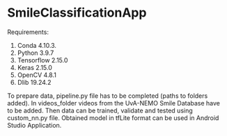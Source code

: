# SmileClassificationApp
Requirements:
1. Conda 4.10.3.
2. Python 3.9.7
3. Tensorflow 2.15.0
4. Keras 2.15.0
5. OpenCV 4.8.1
6. Dlib 19.24.2

To prepare data, pipeline.py file has to be completed (paths to folders added). In videos_folder videos from the UvA-NEMO Smile Database have to be added.
Then data can be trained, validate and tested using custom_nn.py file.
Obtained model in tfLite format can be used in Android Studio Application.
